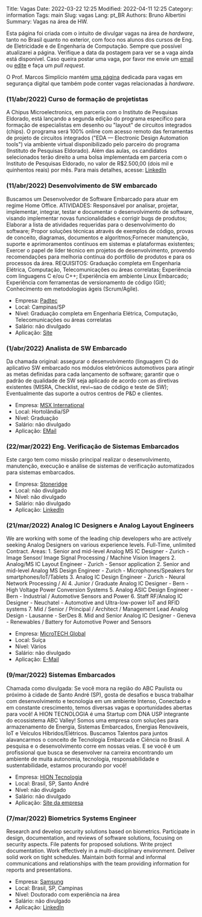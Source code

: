 Title: Vagas
Date: 2022-03-22 12:25
Modified: 2022-04-11 12:25
Category: information
Tags: main
Slug: vagas
Lang: pt_BR
Authors: Bruno Albertini
Summary: Vagas na área de HW.

Esta página foi criada com o intuito de divulgar vagas na área de *hardware*, tanto no Brasil quanto no exterior, com foco nos alunos dos cursos de Eng. de Eletricidade e de Engenharia de Computação. Sempre que possível atualizarei a página. Verifique a data da postagem para ver se a vaga ainda está disponível. Caso queira postar uma vaga, por favor me envie um [email]({filename}./sobre.md) ou [edite](https://github.com/balbertini/balbertini.github.io/edit/source/content/pages/vagas.md) e faça um *pull request*.

O Prof. Marcos Simplício mantém [uma página](https://sites.usp.br/cybersec/) dedicada para vagas em segurança digital que também pode conter vagas relacionadas à *hardware*.

<!-- Quando for adicionar alguma vaga, por favor siga o modelo copiando-o de uma vaga existente e atualize a data (inclusive a de modificação no cabeçalho do arquivo). -->

### (11/abr/2022) Curso de formação de projetistas
A Chipus Microelectronics, em parceria com o Instituto de Pesquisas Eldorado, está lançando a segunda edição do programa específico para formação de especialistas em desenho ou "layout" de circuitos integrados (chips). O programa será 100% online com acesso remoto das ferramentas de projeto de circuitos integrados ("EDA — Electronic Design Automation tools") via ambiente virtual disponibilizado pelo parceiro do programa (Instituto de Pesquisas Eldorado). Além das aulas, os candidatos selecionados terão direito a uma bolsa implementada em parceria com o Instituto de Pesquisas Eldorado, no valor de R$2.500,00 (dois mil e quinhentos reais) por mês. Para mais detalhes, acesse: [LinkedIn](https://lnkd.in/dSNF5NR7)

### (11/abr/2022) Desenvolvimento de SW embarcado
Buscamos um Desenvolvedor de Software Embarcado para atuar em regime Home Office. ATIVIDADES: Responsável por analisar, projetar, implementar, integrar, testar e documentar o desenvolvimento de software, visando implementar novas funcionalidades e corrigir bugs de produtos; Elaborar a lista de atividades requeridas para o desenvolvimento do software; Propor soluções técnicas através de exemplos de código, provas de conceito, diagramas, documentos e algoritmos;Fornecer manutenção, suporte e aprimoramentos contínuos em sistemas e plataformas existentes; Exercer o papel de líder técnico em projetos de desenvolvimento, provendo recomendações para melhoria contínua do portfólio de produtos e para os processos da área. REQUISITOS: Graduação completa em Engenharia Elétrica, Computação, Telecomunicações ou áreas correlatas; Experiência com linguagens C e/ou C++; Experiência em ambiente Linux Embarcado; Experiência com ferramentas de versionamento de código (Git); Conhecimento em metodologias ágeis (Scrum/Agile).

* Empresa: [Padtec](https://www.padtec.com.br/)  
* Local: Campinas/SP  
* Nível: Graduação completa em Engenharia Elétrica, Computação, Telecomunicações ou áreas correlatas  
* Salário: não divulgado  
* Aplicação: [Site](https://www.padtec.com.br/trabalhe-conosco/)  

### (1/abr/2022) Analista de SW Embarcado
Da chamada original: assegurar o desenvolvimento (linguagem C) do aplicativo SW embarcado nos módulos eletrônicos automotivos para atingir as metas definidas para cada lançamento de software; garantir que o padrão de qualidade de SW seja aplicado de acordo com as diretivas existentes (MISRA, Checklist, revi~sao de código e teste de SW); Eventualmente das suporte a outros centros de P&D e clientes. 

* Empresa: [MSX International](https://www.msxi.com/en/)  
* Local: Hortolândia/SP  
* Nível: Graduação  
* Salário: não divulgado  
* Aplicação: [EMail](mailto:acssilva@msxi.com)


### (22/mar/2022) Eng. Verificação de Sistemas Embarcados
Este cargo tem como missão principal realizar o desenvolvimento, manutenção, execução e análise de sistemas de verificação automatizados para sistemas embarcados.  

* Empresa: [Stoneridge](https://www.stoneridge.com/)  
* Local: não divulgado  
* Nível: não divulgado  
* Salário: não divulgado  
* Aplicação: [LinkedIn](https://www.linkedin.com/jobs/view/2984399830)

### (21/mar/2022) Analog IC Designers e Analog Layout Engineers
We are working with some of the leading chip developers who are actively seeking Analog Designers on various experience levels.
Full-Time, unlimited Contract. Areas: 1. Senior and mid-level Analog MS IC Designer - Zurich - Image
Sensor/ Image Signal Processing / Machine Vision Imagers 2. Analog/MS IC Layout Engineer - Zurich - Sensor application 2. Senior and mid-level Analog MS Design Engineer - Zurich - Microphones/Speakers for smartphones/IoT/Tablets 3. Analog IC Design Engineer - Zurich - Neural Network Processing / AI 4. Junior / Graduate Analog IC Designer - Bern - High Voltage Power Conversion Systems 5. Analog ASIC Design Engineer - Bern - Industrial / Automotive Sensors and Power 6. Staff RF/Analog IC Designer - Neuchatel - Automotive and Ultra-low-power IoT and RFID systems 7. Mid / Senior / Principal / Architect / Management Lead Analog Design - Lausanne - SerDes 8. Mid and Senior Analog IC Designer - Geneva - Renewables / Battery for Automotive Power and Sensors

* Empresa: [MicroTECH Global](https://www.microtech-global.com/en/index.asp)
* Local: Suíça
* Nível: Vários
* Salário: não divulgado
* Aplicação: [E-Mail](mailto:gilbert@microtech-global.com)

### (9/mar/2022) Sistemas Embarcados
Chamada como divulgada: Se você mora na região do ABC Paulista ou próximo à cidade de Santo André (SP), gosta de desafios e busca trabalhar com desenvolvimento e tecnologia em um ambiente Intenso, Conectado e em constante crescimento, temos diversas vagas e oportunidades abertas para você! A HION TECNOLOGIA é uma Startup com DNA USP integrante do ecossistema ABC Valley! Somos uma empresa com soluções para armazenamento de Energia, Sistemas Embarcados, Energias Renováveis, IoT e Veículos Híbridos/Elétricos. Buscamos Talentos para juntos alavancarmos o conceito de Tecnologia Embarcada e Ciência no Brasil. A pesquisa e o desenvolvimento corre em nossas veias. E se você é um profissional que busca se desenvolver na carreira encontrando um ambiente de muita autonomia, tecnologia, responsabilidade e sustentabilidade, estamos procurando por você!  

* Empresa: [HION Tecnologia](https://www.hiontecnologia.com.br/)  
* Local: Brasil, SP, Santo André  
* Nível: não divulgado  
* Salário: não divulgado  
* Aplicação: [Site da empresa](https://www.hiontecnologia.com.br/)  

### (7/mar/2022) Biometrics Systems Engineer
Research and develop security solutions based on biometrics. Participate in design, documentation, and reviews of software solutions, focusing on security aspects. File patents for proposed solutions. Write project documentation. Work effectively in a multi-disciplinary environment. Deliver solid work on tight schedules. Maintain both formal and informal communications and relationships with the team providing information for reports and presentations.

* Empresa: [Samsung](https://linktr.ee/samsungbrasil)
* Local: Brasil, SP, Campinas
* Nível: Doutorado com experiência na área
* Salário: não divulgado
* Aplicação: [LinkedIn](https://www.linkedin.com/jobs/view/2968090812/)
